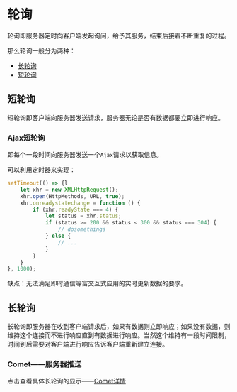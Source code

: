 # 轮询

轮询即服务器定时向客户端发起询问，给予其服务，结束后接着不断重复的过程。

那么轮询一般分为两种：

- [长轮询](#%e9%95%bf%e8%bd%ae%e8%af%a2)
- [短轮询](#%e7%9f%ad%e8%bd%ae%e8%af%a2)

## 短轮询

短轮询即客户端向服务器发送请求，服务器无论是否有数据都要立即进行响应。

### Ajax短轮询

即每个一段时间向服务器发送一个`Ajax`请求以获取信息。

可以利用定时器来实现：

```js
setTimeout(() => {l
    let xhr = new XMLHttpRequest();
    xhr.open(HttpMethods, URL, true);
    xhr.onreadystatechange = function () {
        if (xhr.readyState === 4) {
            let status = xhr.status;
            if (status >= 200 && status < 300 && status === 304) {
                // dosomethings
            } else {
                // ...
            }
        }
    }
}, 1000);
```

缺点：无法满足即时通信等富交互式应用的实时更新数据的要求。

## 长轮询

长轮询即服务器在收到客户端请求后，如果有数据则立即响应；如果没有数据，则维持这个连接而不进行响应直到有数据进行响应。当然这个维持有一段时间限制，时间到后需要对客户端进行响应告诉客户端重新建立连接。

### Comet——服务器推送

点击查看具体长轮询的显示——[Comet详情](./Comet/README.md)
